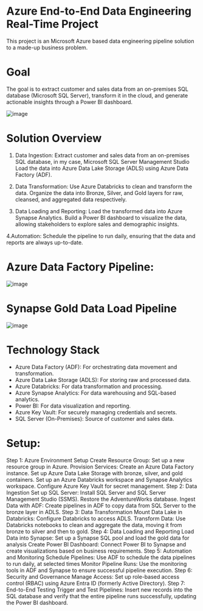 # Azure End-to-End Data Engineering Real-Time Project
This project is an Microsoft Azure based data engineering pipeline solution to a made-up business problem.

# Goal
The goal is to extract customer and sales data from an on-premises SQL database (Microsoft SQL Server), transform it in the cloud, and generate actionable insights through a Power BI dashboard.

![image](https://github.com/user-attachments/assets/32b632e7-c817-4909-b9cc-e07c93139799)


# Solution Overview

1. Data Ingestion:
Extract customer and sales data from an on-premises SQL database, in my case, Microsoft SQL Server Management Studio
Load the data into Azure Data Lake Storage (ADLS) using Azure Data Factory (ADF).

2. Data Transformation:
Use Azure Databricks to clean and transform the data.
Organize the data into Bronze, Silver, and Gold layers for raw, cleansed, and aggregated data respectively.

3. Data Loading and Reporting:
Load the transformed data into Azure Synapse Analytics.
Build a Power BI dashboard to visualize the data, allowing stakeholders to explore sales and demographic insights.

4.Automation:
Schedule the pipeline to run daily, ensuring that the data and reports are always up-to-date.

# Azure Data Factory Pipeline:

![image](https://github.com/user-attachments/assets/82631415-673d-4de1-9303-21b5c7441445)

# Synapse Gold Data Load Pipeline

![image](https://github.com/user-attachments/assets/bcc677b8-6983-45a9-bda0-164d1bc18fc3)

# Technology Stack
- Azure Data Factory (ADF): For orchestrating data movement and transformation.
- Azure Data Lake Storage (ADLS): For storing raw and processed data.
- Azure Databricks: For data transformation and processing.
- Azure Synapse Analytics: For data warehousing and SQL-based analytics.
- Power BI: For data visualization and reporting.
- Azure Key Vault: For securely managing credentials and secrets.
- SQL Server (On-Premises): Source of customer and sales data.

# Setup:
Step 1: Azure Environment Setup
Create Resource Group: Set up a new resource group in Azure.
Provision Services:
Create an Azure Data Factory instance.
Set up Azure Data Lake Storage with bronze, silver, and gold containers.
Set up an Azure Databricks workspace and Synapse Analytics workspace.
Configure Azure Key Vault for secret management.
Step 2: Data Ingestion
Set up SQL Server: Install SQL Server and SQL Server Management Studio (SSMS). Restore the AdventureWorks database.
Ingest Data with ADF: Create pipelines in ADF to copy data from SQL Server to the bronze layer in ADLS.
Step 3: Data Transformation
Mount Data Lake in Databricks: Configure Databricks to access ADLS.
Transform Data: Use Databricks notebooks to clean and aggregate the data, moving it from bronze to silver and then to gold.
Step 4: Data Loading and Reporting
Load Data into Synapse: Set up a Synapse SQL pool and load the gold data for analysis
Create Power BI Dashboard: Connect Power BI to Synapse and create visualizations based on business requirements.
Step 5: Automation and Monitoring
Schedule Pipelines: Use ADF to schedule the data pipelines to run daily, at selected times
Monitor Pipeline Runs: Use the monitoring tools in ADF and Synapse to ensure successful pipeline execution.
Step 6: Security and Governance
Manage Access: Set up role-based access control (RBAC) using Azure Entra ID (formerly Active Directory).
Step 7: End-to-End Testing
Trigger and Test Pipelines: Insert new records into the SQL database and verify that the entire pipeline runs successfully, updating the Power BI dashboard.

